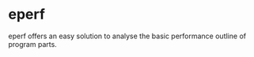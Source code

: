 eperf
=====

eperf offers an easy solution to analyse the basic performance outline of program parts.


